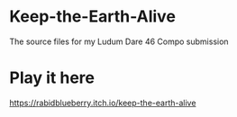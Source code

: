 # Keep-the-Earth-Alive
The source files for my Ludum Dare 46 Compo submission

# Play it here
https://rabidblueberry.itch.io/keep-the-earth-alive
